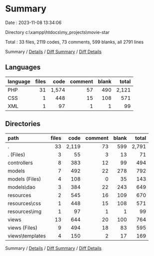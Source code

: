 # Summary

Date : 2023-11-08 13:34:06

Directory c:\\xampp\\htdocs\\my_projects\\movie-star

Total : 33 files,  2119 codes, 73 comments, 599 blanks, all 2791 lines

Summary / [Details](details.md) / [Diff Summary](diff.md) / [Diff Details](diff-details.md)

## Languages
| language | files | code | comment | blank | total |
| :--- | ---: | ---: | ---: | ---: | ---: |
| PHP | 31 | 1,574 | 57 | 490 | 2,121 |
| CSS | 1 | 448 | 15 | 108 | 571 |
| XML | 1 | 97 | 1 | 1 | 99 |

## Directories
| path | files | code | comment | blank | total |
| :--- | ---: | ---: | ---: | ---: | ---: |
| . | 33 | 2,119 | 73 | 599 | 2,791 |
| . (Files) | 3 | 55 | 3 | 13 | 71 |
| controllers | 8 | 383 | 12 | 99 | 494 |
| models | 7 | 492 | 22 | 278 | 792 |
| models (Files) | 4 | 108 | 0 | 35 | 143 |
| models\\dao | 3 | 384 | 22 | 243 | 649 |
| resources | 2 | 545 | 16 | 109 | 670 |
| resources\\css | 1 | 448 | 15 | 108 | 571 |
| resources\\img | 1 | 97 | 1 | 1 | 99 |
| views | 13 | 644 | 20 | 100 | 764 |
| views (Files) | 9 | 494 | 18 | 83 | 595 |
| views\\templates | 4 | 150 | 2 | 17 | 169 |

Summary / [Details](details.md) / [Diff Summary](diff.md) / [Diff Details](diff-details.md)